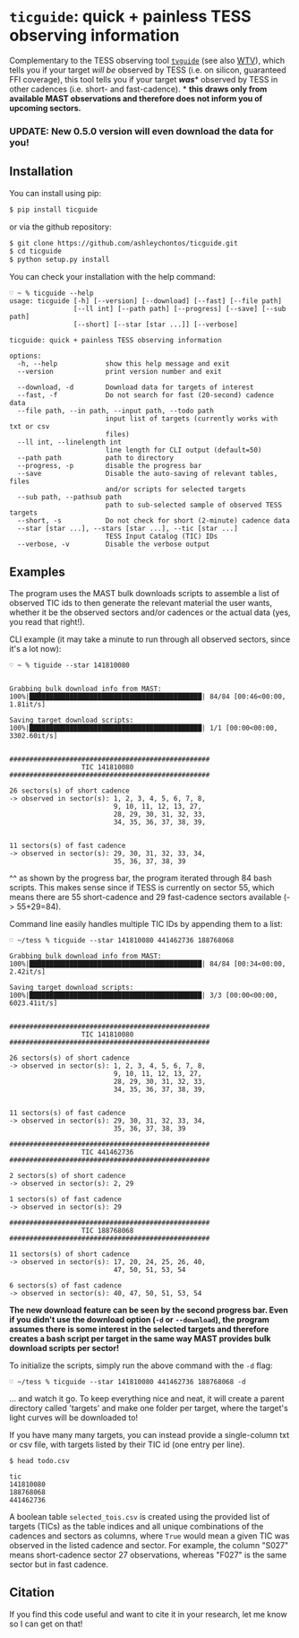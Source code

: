 # ``ticguide``: **quick + painless TESS observing information**

Complementary to the TESS observing tool [``tvguide``](https://github.com/tessgi/tvguide) (see also [WTV](https://heasarc.gsfc.nasa.gov/cgi-bin/tess/webtess/wtv.py)), which tells you if your target *will be* observed by TESS (i.e. on silicon, guaranteed FFI coverage), this tool tells you if your target ***was**** observed by TESS in other cadences (i.e. short- and fast-cadence). * **this draws only from available MAST observations and therefore does not inform you of upcoming sectors.** 

### UPDATE: New 0.5.0 version will even download the data for you!

## Installation
You can install using pip:

``` bash
$ pip install ticguide
```

or via the github repository:

``` bash
$ git clone https://github.com/ashleychontos/ticguide.git
$ cd ticguide
$ python setup.py install
```

You can check your installation with the help command:

```
♡ ~ % ticguide --help
usage: ticguide [-h] [--version] [--download] [--fast] [--file path]
                [--ll int] [--path path] [--progress] [--save] [--sub path]
                [--short] [--star [star ...]] [--verbose]

ticguide: quick + painless TESS observing information

options:
  -h, --help            show this help message and exit
  --version             print version number and exit

  --download, -d        Download data for targets of interest
  --fast, -f            Do not search for fast (20-second) cadence data
  --file path, --in path, --input path, --todo path
                        input list of targets (currently works with txt or csv
                        files)
  --ll int, --linelength int
                        line length for CLI output (default=50)
  --path path           path to directory
  --progress, -p        disable the progress bar
  --save                Disable the auto-saving of relevant tables, files
                        and/or scripts for selected targets
  --sub path, --pathsub path
                        path to sub-selected sample of observed TESS targets
  --short, -s           Do not check for short (2-minute) cadence data
  --star [star ...], --stars [star ...], --tic [star ...]
                        TESS Input Catalog (TIC) IDs
  --verbose, -v         Disable the verbose output
```

## Examples

The program uses the MAST bulk downloads scripts to assemble a list of observed
TIC ids to then generate the relevant material the user wants, whether it be the
observed sectors and/or cadences or the actual data (yes, you read that right!).

CLI example (it may take a minute to run through all observed sectors, since it's
a lot now):

```
♡ ~ % tiguide --star 141810080


Grabbing bulk download info from MAST:
100%|███████████████████████████████████████████| 84/84 [00:46<00:00,  1.81it/s]

Saving target download scripts:
100%|███████████████████████████████████████████| 1/1 [00:00<00:00, 3302.60it/s]


##################################################
                  TIC 141810080                   
##################################################

26 sectors(s) of short cadence
-> observed in sector(s): 1, 2, 3, 4, 5, 6, 7, 8, 
                          9, 10, 11, 12, 13, 27, 
                          28, 29, 30, 31, 32, 33, 
                          34, 35, 36, 37, 38, 39, 
                                                

11 sectors(s) of fast cadence
-> observed in sector(s): 29, 30, 31, 32, 33, 34, 
                          35, 36, 37, 38, 39  
```

^^ as shown by the progress bar, the program iterated through 84 bash scripts. This 
makes sense since if TESS is currently on sector 55, which means there are 55 short-cadence 
and 29 fast-cadence sectors available (-> 55+29=84).

Command line easily handles multiple TIC IDs by appending them to a list:

```
♡ ~/tess % ticguide --star 141810080 441462736 188768068

Grabbing bulk download info from MAST:
100%|███████████████████████████████████████████| 84/84 [00:34<00:00,  2.42it/s]

Saving target download scripts:
100%|███████████████████████████████████████████| 3/3 [00:00<00:00, 6023.41it/s]


##################################################
                  TIC 141810080                   
##################################################

26 sectors(s) of short cadence
-> observed in sector(s): 1, 2, 3, 4, 5, 6, 7, 8, 
                          9, 10, 11, 12, 13, 27, 
                          28, 29, 30, 31, 32, 33, 
                          34, 35, 36, 37, 38, 39, 
                                                

11 sectors(s) of fast cadence
-> observed in sector(s): 29, 30, 31, 32, 33, 34, 
                          35, 36, 37, 38, 39    

##################################################
                  TIC 441462736                   
##################################################

2 sectors(s) of short cadence
-> observed in sector(s): 2, 29

1 sectors(s) of fast cadence
-> observed in sector(s): 29

##################################################
                  TIC 188768068                   
##################################################

11 sectors(s) of short cadence
-> observed in sector(s): 17, 20, 24, 25, 26, 40, 
                          47, 50, 51, 53, 54    

6 sectors(s) of fast cadence
-> observed in sector(s): 40, 47, 50, 51, 53, 54
```

**The new download feature can be seen by the second progress bar. Even if
you didn't use the download option (`-d` or `--download`), the program assumes
there is some interest in the selected targets and therefore creates a bash
script per target in the same way MAST provides bulk download scripts per sector!**

To initialize the scripts, simply run the above command with the `-d` flag:

```
♡ ~/tess % ticguide --star 141810080 441462736 188768068 -d
```

... and watch it go. To keep everything nice and neat, it will create
a parent directory called 'targets' and make one folder per target, where
the target's light curves will be downloaded to!

If you have many many targets, you can instead provide a single-column txt or csv file, with targets
listed by their TIC id (one entry per line).

```
$ head todo.csv

tic
141810080
188768068
441462736
```

A boolean table `selected_tois.csv` is created using the provided list of targets (TICs) as the table indices and all unique
combinations of the cadences and sectors as columns, where `True` would mean a given TIC was observed in the listed
cadence and sector. For example, the column "S027" means short-cadence sector 27 observations, whereas "F027" is the 
same sector but in fast cadence.


## Citation

If you find this code useful and want to cite it in your research, let me know so I can get on that!

